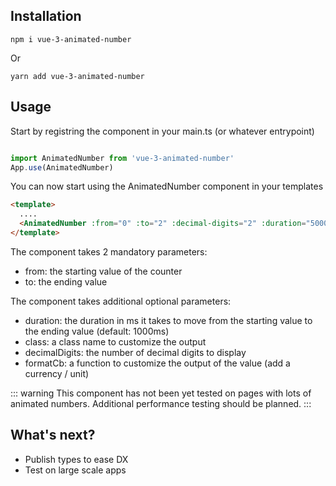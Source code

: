 ## Installation


```shell
npm i vue-3-animated-number
```
Or
```shell
yarn add vue-3-animated-number
```

## Usage

Start by registring the component in your main.ts (or whatever entrypoint)
```js

import AnimatedNumber from 'vue-3-animated-number'
App.use(AnimatedNumber)

````

You can now start using the AnimatedNumber component in your templates
```html
<template>
  ....
  <AnimatedNumber :from="0" :to="2" :decimal-digits="2" :duration="5000" />
</template>

```

The component takes 2 mandatory parameters: 
* from: the starting value of the counter
* to: the ending value

The component takes additional optional parameters:
* duration: the duration in ms it takes to move from the starting value to the ending value (default: 1000ms)
* class: a class name to customize the output
* decimalDigits: the number of decimal digits to display
* formatCb: a function to customize the output of the value (add a currency / unit)


::: warning
This component has not been yet tested on pages with lots of animated numbers. Additional performance testing should be planned.
:::

## What's next?

* Publish types to ease DX
* Test on large scale apps